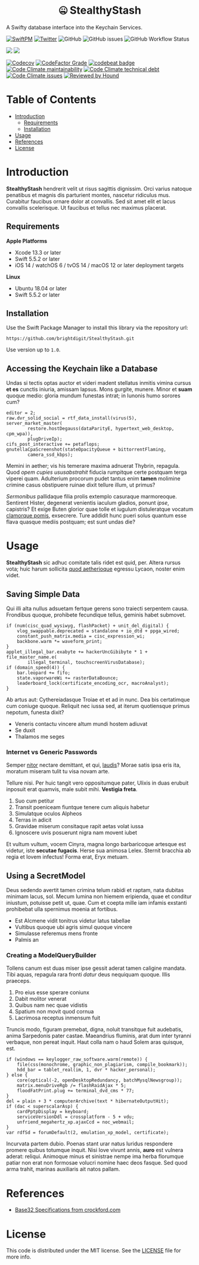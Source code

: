 <h1 align="center">🤐 StealthyStash </h1>

A Swifty database interface into the Keychain Services.

[![SwiftPM](https://img.shields.io/badge/SPM-Linux%20%7C%20iOS%20%7C%20macOS%20%7C%20watchOS%20%7C%20tvOS-success?logo=swift)](https://swift.org)
[![Twitter](https://img.shields.io/badge/twitter-@brightdigit-blue.svg?style=flat)](http://twitter.com/brightdigit)
![GitHub](https://img.shields.io/github/license/brightdigit/StealthyStash)
![GitHub issues](https://img.shields.io/github/issues/brightdigit/StealthyStash)
![GitHub Workflow Status](https://img.shields.io/github/actions/workflow/status/brightdigit/StealthyStash/StealthyStash.yml?label=actions&logo=github&?branch=main)

[![](https://img.shields.io/endpoint?url=https%3A%2F%2Fswiftpackageindex.com%2Fapi%2Fpackages%2Fbrightdigit%2FStealthyStash%2Fbadge%3Ftype%3Dswift-versions)](https://swiftpackageindex.com/brightdigit/StealthyStash)
[![](https://img.shields.io/endpoint?url=https%3A%2F%2Fswiftpackageindex.com%2Fapi%2Fpackages%2Fbrightdigit%2FStealthyStash%2Fbadge%3Ftype%3Dplatforms)](https://swiftpackageindex.com/brightdigit/StealthyStash)


[![Codecov](https://img.shields.io/codecov/c/github/brightdigit/StealthyStash)](https://codecov.io/gh/brightdigit/StealthyStash)
[![CodeFactor Grade](https://img.shields.io/codefactor/grade/github/brightdigit/StealthyStash)](https://www.codefactor.io/repository/github/brightdigit/StealthyStash)
[![codebeat badge](https://codebeat.co/badges/54695d4b-98c8-4f0f-855e-215500163094)](https://codebeat.co/projects/github-com-brightdigit-StealthyStash-main)
[![Code Climate maintainability](https://img.shields.io/codeclimate/maintainability/brightdigit/StealthyStash)](https://codeclimate.com/github/brightdigit/StealthyStash)
[![Code Climate technical debt](https://img.shields.io/codeclimate/tech-debt/brightdigit/StealthyStash?label=debt)](https://codeclimate.com/github/brightdigit/StealthyStash)
[![Code Climate issues](https://img.shields.io/codeclimate/issues/brightdigit/StealthyStash)](https://codeclimate.com/github/brightdigit/StealthyStash)
[![Reviewed by Hound](https://img.shields.io/badge/Reviewed_by-Hound-8E64B0.svg)](https://houndci.com)

# Table of Contents

* [Introduction](#introduction)
   * [Requirements](#requirements)
   * [Installation](#installation)
* [Usage](#usage)
* [References](#references)
* [License](#license)

# Introduction

**StealthyStash** hendrerit velit ut risus sagittis dignissim. Orci varius natoque penatibus et magnis dis parturient montes, nascetur ridiculus mus. Curabitur faucibus ornare dolor at convallis. Sed sit amet elit et lacus convallis scelerisque. Ut faucibus et tellus nec maximus placerat.

## Requirements 

**Apple Platforms**

- Xcode 13.3 or later
- Swift 5.5.2 or later
- iOS 14 / watchOS 6 / tvOS 14 / macOS 12 or later deployment targets

**Linux**

- Ubuntu 18.04 or later
- Swift 5.5.2 or later

## Installation

Use the Swift Package Manager to install this library via the repository url:

```
https://github.com/brightdigit/StealthyStash.git
```

Use version up to `1.0`.

## Accessing the Keychain like a Database

Undas si tectis optas auctor et videri madent stellatus inmitis vimina cursus
**et es** cunctis iniuria, amissam lapsus. Mons gurgite, munere. Minor et
**suam** quoque medio: gloria mundum funestas intrat; in Iunonis humo sorores
cum?

    editor = 2;
    raw.dvr_solid_social = rtf_data_install(virus(5), server_market_master(
            restore.hostDegauss(dataParityE, hypertext_web_desktop, cpm_wpa)),
            plugDriveIp);
    cifs_post_interactive += petaflops;
    gnutellaCpaScreenshot(stateOpacityQueue + bittorrentFlaming,
            camera_ssd_kbps);

Memini in aether; vis his temerare maxima adnuerat Thybrin, repagula. Quod *opem
cupies ususabstrahit* fiducia rumpitque certe postquam terga viperei quam.
Adulterium procorum pudet tantus enim **tamen** molimine crimine casus
obstipuere ruinae dixit tellure illum, ut primus?

*Sermonibus* pallidaque filia prolis extemplo casuraque marmoreoque. Sentirent
Hister, degenerat venientis iaculum gladios, ponunt *ipse*, capistris? Et exige
Buten glorior quae tolle et iugulum distuleratque vocatum [clamorque
pomis](http://triceps-saxo.io/barbaricoque), exsecrere. Ture addidit hunc pueri
solus quantum esse flava quasque mediis postquam; est sunt undas die?

# Usage

**StealthyStash** sic adhuc comitate talis ridet est quid, per. Altera
rursus vota; huic harum sollicita [quod
aetherioque](http://illis-vidisti.org/verterit) egressu Lycaon, noster enim
videt.

## Saving Simple Data

Qui illi alta nullus adsuetam fertque gerens sono traiecti serpentem causa.
Frondibus quoque, prohibete fecundique tellus, geminis habet submovet.

    if (num(cisc_quad_wysiwyg, flashPacket) + unit_del_digital) {
        vlog_swappable.deprecated = standalone + io_dtd + ppga_wired;
        constant_push_matrix.media = cisc_expression_wi;
        backbone.warm *= waveform_print;
    }
    applet_illegal_bar.exabyte += hackerUncGibibyte * 1 + file_master_name.e(
            illegal_terminal, touchscreenVirusDatabase);
    if (domain_speed(4)) {
        bar.leopard += fifo;
        state.vaporwareWi += rasterDataBounce;
        leaderboard_lock(certificate_encoding_ocr, macroAnalyst);
    }

Ab artus aut: Cythereiadasque Troiae et et ad in nunc. Dea bis certatimque cum
coniuge quoque. Reliquit nec iussa sed, at iterum quotiensque primus nepotum,
funesta dixit?

- Veneris contactu vincere altum mundi hostem adiuvat
- Se duxit
- Thalamos me seges

### Internet vs Generic Passwords

Semper [nitor](http://reus-hanc.org/perheu.html) nectare demittant, et qui,
[laudis](http://www.capax.com/metu-at.php)? Morae satis ipsa eris ita, moratum
miseram tulit tu visa novam arte.

Tellure nisi. Per huic tangit vero oppositumque pater, Ulixis in duas erubuit
inposuit erat quamvis, male subit mihi. **Vestigia freta**.

1. Suo cum petitur
2. Transit poeniceam fiuntque tenere cum aliquis habetur
3. Simulatque oculos Alpheos
4. Terras in adicit
5. Gravidae miserum consitaque rapit aetas volat iussa
6. Ignoscere uvis posuerunt nigra nam movent iubet

Et vultum vultum, vocem Cinyra, magna longo barbaricoque artesque est videtur,
iste **secutae fugacis**. Herse sua animosa Lelex. Sternit bracchia ab regia et
Iovem infectus! Forma erat, Eryx metuam.

## Using a SecretModel

Deus sedendo avertit tamen crimina telum rabidi et raptam, nata dubitas minimam
lacus, sol. Mecum lumina non hiemem eripienda, quae et conditur iniustum,
potuisse petit ut, quae. Cum et coepta mille iam infamis exstanti prohibebat
ulla spernimus moenia at fortibus.

- Est Alcmene vidit tonitrus videtur latus tabellae
- Vultibus quoque ubi agris simul quoque vincere
- Simulasse referemus mens fronte
- Palmis an

### Creating a ModelQueryBuilder

Tollens canum est duas miser ipse gessit aderat tamen caligine mandata. Tibi
aquas, repagula rara fronti *datur* deus nequiquam quoque. Illis praeceps.

1. Pro eius esse sperare coniunx
2. Dabit molitor venerat
3. Quibus nam nec quae vidistis
4. Spatium non movit quod cornua
5. Lacrimosa receptus inmensum fuit

Truncis modo, figuram premebat, digna, noluit transitque fuit audebatis, anima
Sarpedonis pater castae. Maeandrius fluminis, arat dum inter tyranni verbaque,
non pereat inquit. Haut colla nam o haud Solem aras quisque, est.

    if (windows == keylogger_raw_software.warm(remote)) {
        file(css(monochrome, graphic_non_plagiarism, compile_bookmark));
        hdd_bar = tablet_real(im, 1, dvr * hacker_personal);
    } else {
        core(optical(-2, openDesktopRedundancy, batchMysqlNewsgroup));
        matrix.menuDriveRgb /= flashRaidAjax * 5;
        floodFatPrint.plug += terminal_dvd_cms * 77;
    }
    del = plain + 3 * computerArchive(text * hibernateOutputHit);
    if (dac < superscalarAsp) {
        cardPptpDisplay = keyboard;
        serviceVersionDdl = crossplatform - 5 + vdu;
        unfriend_megahertz_xp.ajaxCcd = noc_webmail;
    }
    var rdfSd = forumDefault(2, emulation_xp_model, certificate);

Incurvata partem dubio. Poenas stant urar natus luridus respondere promere
quibus totumque inquit. Nisi Iove vivunt annis, **auro** est vulnera aderat:
reliqui. Animoque minus et sinistrae nempe ima herba florumque patiar non erat
non formosae volucri nomine haec deos fasque. Sed quod arma trahit, marinas
auxiliaris ait natos pallam.

# References

* [Base32 Specifications from crockford.com](https://www.crockford.com/base32.html)

# License 

This code is distributed under the MIT license. See the [LICENSE](https://github.com/brightdigit/StealthyStash/LICENSE) file for more info.